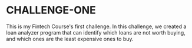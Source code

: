 # CHALLENGE-ONE

This is my Fintech Course's first challenge. In this challenge, we created a loan analyzer program that can identify which loans are  not worth buying, and which ones are the least expensive ones to buy.
